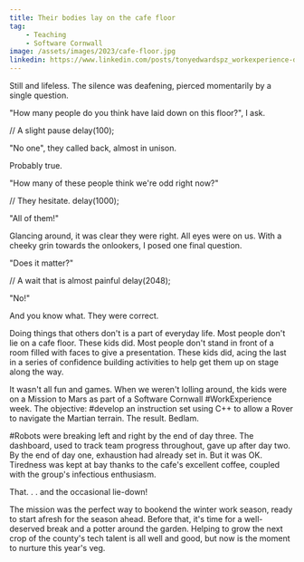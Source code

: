 ```yaml
---
title: Their bodies lay on the cafe floor
tag:
    - Teaching
    - Software Cornwall
image: /assets/images/2023/cafe-floor.jpg
linkedin: https://www.linkedin.com/posts/tonyedwardspz_workexperience-develop-robots-activity-7049621900964044800-da8M
---
```


Still and lifeless. The silence was deafening, pierced momentarily by a single question.

"How many people do you think have laid down on this floor?", I ask.

// A slight pause
delay(100);

"No one", they called back, almost in unison.

Probably true.

"How many of these people think we're odd right now?"

// They hesitate.
delay(1000);

"All of them!"

Glancing around, it was clear they were right. All eyes were on us. With a cheeky grin towards the onlookers, I posed one final question.

"Does it matter?"

// A wait that is almost painful
delay(2048);

"No!"

And you know what. They were correct. 

Doing things that others don't is a part of everyday life. Most people don't lie on a cafe floor. These kids did. Most people don't stand in front of a room filled with faces to give a presentation. These kids did, acing the last in a series of confidence building activities to help get them up on stage along the way. 

It wasn't all fun and games. When we weren't lolling around, the kids were on a Mission to Mars as part of a Software Cornwall #WorkExperience week. The objective: #develop an instruction set using C++ to allow a Rover to navigate the Martian terrain. The result. Bedlam.

#Robots were breaking left and right by the end of day three. The dashboard, used to track team progress throughout, gave up after day two. By the end of day one, exhaustion had already set in. But it was OK. Tiredness was kept at bay thanks to the cafe's excellent coffee, coupled with the group's infectious enthusiasm. 

That. . . and the occasional lie-down!

The mission was the perfect way to bookend the winter work season, ready to start afresh for the season ahead. Before that, it's time for a well-deserved break and a potter around the garden. Helping to grow the next crop of the county's tech talent is all well and good, but now is the moment to nurture this year's veg.
